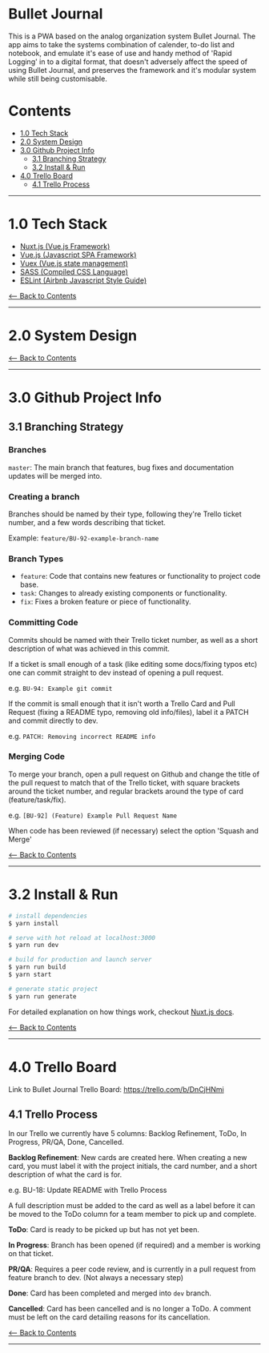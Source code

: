 # Bullet Journal

This is a PWA based on the analog organization system Bullet Journal. The
app aims to take the systems combination of calender, to-do list and notebook,
and emulate it's ease of use and handy method of 'Rapid Logging' in to a digital
format, that doesn't adversely affect the speed of using Bullet Journal, and
preserves the framework and it's modular system while still being customisable.

<div id="contents" />

# Contents

- [1.0 Tech Stack](#1.0)
- [2.0 System Design](#2.0)
- [3.0 Github Project Info](#3.0)
  - [3.1 Branching Strategy](#3.1)
  - [3.2 Install & Run](#3.2)
- [4.0 Trello Board](#4.0)
  - [4.1 Trello Process](#4.1)

---

<div id="1.0" />

# 1.0 Tech Stack

- [Nuxt.js (Vue.js Framework)](https://nuxtjs.org/guide)
- [Vue.js (Javascript SPA Framework)](https://vuejs.org/)
- [Vuex (Vue.js state management)](https://vuex.vuejs.org/en/)
- [SASS (Compiled CSS Language)](http://sass-lang.com/)
- [ESLint (Airbnb Javascript Style Guide)](https://github.com/airbnb/javascript)

[<-- Back to Contents](#contents)

---

<div id="2.0" />

# 2.0 System Design

[<-- Back to Contents](#contents)

---

<div id="3.0" />

# 3.0 Github Project Info

<div id="3.1" />

## 3.1 Branching Strategy

### Branches

`master`: The main branch that features, bug fixes and documentation updates
will be merged into.

### Creating a branch

Branches should be named by their type, following they're Trello ticket number,
and a few words describing that ticket.

Example: `feature/BU-92-example-branch-name`

### Branch Types

- `feature`: Code that contains new features or functionality to project code base.
- `task`: Changes to already existing components or functionality.
- `fix`: Fixes a broken feature or piece of functionality.

### Committing Code

Commits should be named with their Trello ticket number, as well as a short
description of what was achieved in this commit.

If a ticket is small enough of a task (like editing some docs/fixing typos etc)
one can commit straight to dev instead of opening a pull request.

e.g. `BU-94: Example git commit`

If the commit is small enough that it isn't worth a Trello Card and Pull Request
(fixing a README typo, removing old info/files), label it a PATCH and commit 
directly to dev.

e.g. `PATCH: Removing incorrect README info`

### Merging Code

To merge your branch, open a pull request on Github and change the title of the
pull request to match that of the Trello ticket, with square brackets around the
ticket number, and regular brackets around the type of card (feature/task/fix).

e.g. `[BU-92] (Feature) Example Pull Request Name`

When code has been reviewed (if necessary) select the option 'Squash and Merge'

[<-- Back to Contents](#contents)

---

<div id="3.2" />

# 3.2 Install & Run

``` bash
# install dependencies
$ yarn install

# serve with hot reload at localhost:3000
$ yarn run dev

# build for production and launch server
$ yarn run build
$ yarn start

# generate static project
$ yarn run generate
```

For detailed explanation on how things work, checkout [Nuxt.js docs](https://nuxtjs.org).

[<-- Back to Contents](#contents)

---

<div id="4.0" />

# 4.0 Trello Board

Link to Bullet Journal Trello Board: https://trello.com/b/DnCjHNmi

<div id="4.1" />

## 4.1 Trello Process

In our Trello we currently have 5 columns: Backlog Refinement, ToDo, In
Progress, PR/QA, Done, Cancelled.

**Backlog Refinement**: New cards are created here. When creating a new card, you must label it with the
project initials, the card number, and a short description of what the card is
for.

e.g. BU-18: Update README with Trello Process

A full description must be added to the card as well as a label before it can be
moved to the ToDo column for a team member to pick up and complete.

**ToDo**: Card is ready to be picked up but has not yet been.

**In Progress**: Branch has been opened (if required) and a member is working on that ticket.

**PR/QA**: Requires a peer code review, and is currently in a  pull request from feature
branch to dev. (Not always a necessary step)

**Done**: Card has been completed and merged into `dev` branch.

**Cancelled**: Card has been cancelled and is no longer a ToDo. A comment must
be left on the card detailing reasons for its cancellation.


[<-- Back to Contents](#contents)

---
